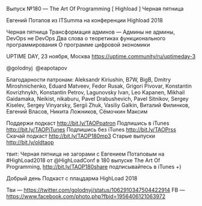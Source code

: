 Выпуск №180 — The Art Of Programming [ Highload ] Черная пятница

Евгений Потапов из ITSumma на конференции Highload 2018

Черная пятница
Трансформация админов — Админы не админы, DevOps не DevOps
Два слова о теоретиках функционального программирования
О программе цифровой экономики

UPTIME DAY, 23 ноября, Москва https://uptime.community/ru/uptimeday-3

@golodnyj 
@eapotapov 

Благодарности патронам:
Aleksandr Kiriushin, B7W, BigB, Dmitry Miroshnichenko, Eduard Matveev, Fedor Rusak, Grigori Pivovar, Konstantin Kovrizhnykh, Konstantin Petrov, Lagunovsky Ivan, Leo Kapanen, Mikhail Gaidamaka, Neikist, nikaburu, Pavel Drabushevich, Pavel Sitnikov, Sergey Kiselev, Sergey Vinyarsky, Sergii Zhuk, Vasiliy Galkin, Виталий Филинков, Евгений Власов, Никита Ложников, Сёмочкин Максим

Поддержи подкаст http://bit.ly/TAOPpatron
Подпишись в iTunes http://bit.ly/TAOPiTunes
Подпишись без iTunes http://bit.ly/TAOPrss
Скачай подкаст http://bit.ly/TAOP180mp3
Старые выпуски http://bit.ly/oldtaop


твит: 
Черная пятница не загорами с Евгением Потаповым на #HighLoad2018 от @HighLoadConf в 180 выпуске The Art Of Programming,  http://bit.ly/TAOP180share подписывайтесь в iTunes +) 



Добрый день
Подкаст с плацдарма HighLoad 2018

Тви — https://twitter.com/golodnyj/status/1062910347504422914
FB — https://www.facebook.com/photo.php?fbid=1956406121063972

